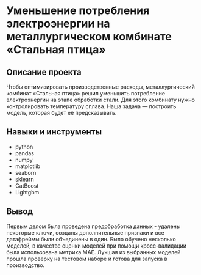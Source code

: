# Уменьшение потребления электроэнергии на металлургическом комбинате «Стальная птица»
## Описание проекта
Чтобы оптимизировать производственные расходы, металлургический комбинат «Стальная птица» решил уменьшить потребление электроэнергии на этапе обработки стали. Для этого комбинату нужно контролировать температуру сплава.
Наша задача — построить модель, которая будет её предсказывать.

## Навыки и инструменты
- python
- pandas
- numpy
- matplotlib
- seaborn
- sklearn
- CatBoost
- Lightgbm

## Вывод
Первым делом была проведена предобработка данных - удалены некоторые ключи, созданы дополнительные признаки и все датафреймы были объединены в один. Было обучено несколько моделей, в качестве оценки моделей при помощи кросс-валидации была использована метрика MAE. Лучшая из выбранных моделей прошла проверку на тестовом наборе и готова для запуска в производство.
